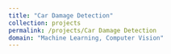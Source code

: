 ```yaml
---
title: "Car Damage Detection"
collection: projects
permalink: /projects/Car Damage Detection
domain: "Machine Learning, Computer Vision"
---
```

